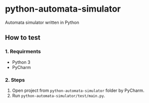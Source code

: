 # python-automata-simulator
Automata simulator written in Python

## How to test

### 1. Requirments
* Python 3
* PyCharm

### 2. Steps
1. Open project from `python-automata-simulator` folder by PyCharm.
2. Run `python-automata-simulator/test/main.py`.
